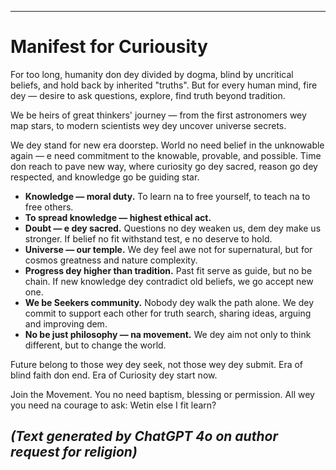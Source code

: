 -----
# Manifest for Curiousity

For too long, humanity don dey divided by dogma, blind by uncritical beliefs, and hold back by inherited "truths". But for every human mind, fire dey — desire to ask questions, explore, find truth beyond tradition.

We be heirs of great thinkers' journey — from the first astronomers wey map stars, to modern scientists wey dey uncover universe secrets.

We dey stand for new era doorstep. World no need belief in the unknowable again — e need commitment to the knowable, provable, and possible. Time don reach to pave new way, where curiosity go dey sacred, reason go dey respected, and knowledge go be guiding star.

- **Knowledge — moral duty.** To learn na to free yourself, to teach na to free others.
- **To spread knowledge — highest ethical act.**
- **Doubt — e dey sacred.** Questions no dey weaken us, dem dey make us stronger. If belief no fit withstand test, e no deserve to hold.
- **Universe — our temple.** We dey feel awe not for supernatural, but for cosmos greatness and nature complexity.
- **Progress dey higher than tradition.** Past fit serve as guide, but no be chain. If new knowledge dey contradict old beliefs, we go accept new one.
- **We be Seekers community.** Nobody dey walk the path alone. We dey commit to support each other for truth search, sharing ideas, arguing and improving dem.
- **No be just philosophy — na movement.** We dey aim not only to think different, but to change the world.

Future belong to those wey dey seek, not those wey dey submit.
Era of blind faith don end.
Era of Curiosity dey start now.

Join the Movement.
You no need baptism, blessing or permission. All wey you need na courage to ask: Wetin else I fit learn?

*(Text generated by ChatGPT 4o on author request for religion)*
-----